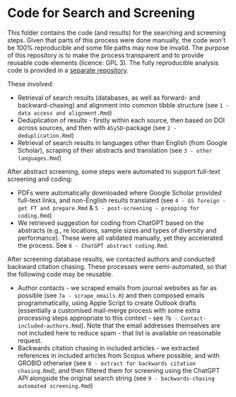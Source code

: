 # Code for Search and Screening

This folder contains the code (and results) for the searching and screening steps. Given that parts of this process were done manually, the code won't be 100% reproducible and some file paths may now be invalid. The purpose of this repository is to make the process transparent and to provide reusable code elements (licence: GPL 3). The fully reproducible analysis code is provided in a [separate repository](https://github.com/LukasWallrich/diversity_meta_analysis).

These involved:

- Retrieval of search results (databases, as well as forward- and backward-chasing) and alignment into common tibble structure (see `1 - data access and alignment.Rmd`)
- Deduplication of results - firstly within each source, then based on DOI across sources, and then with `ASySD`-package (see `2 - deduplication.Rmd`)
- Retrieval of search results in languages other than English (from Google Scholar), scraping of their abstracts and translation (see `3 - other languages.Rmd`)

After abstract screening, some steps were automated to support full-text screening and coding:

- PDFs were automatically downloaded where Google Scholar provided full-text links, and non-English results translated (see `4 - GS foreign - get FT and prepare.Rmd` & `5 - post-screening - prepping for coding.Rmd`)
- We retrieved suggestion for coding from ChatGPT based on the abstracts (e.g., re locations, sample sizes and types of diversity and performance). These were all validated manually, yet they accelerated the process. See `6 - ChatGPT abstract coding.Rmd`.

After screening database results, we contacted authors and conducted backward citation chasing. These processes were semi-automated, so that the following code may be reusable.

- Author contacts - we scraped emails from journal websites as far as possible (see `7a - scrape_emails.R`) and then composed emails programmatically, using Apple Script to create Outlook drafts (essentially a customised mail-merge process with some extra processing steps appropriate to this context - see `7b - Contact-included-authors.Rmd`). Note that the email addresses themselves are not included here to reduce spam - that list is available on reasonable request.
- Backwards citation chasing in included articles - we extracted references in included articles from Scopus where possible, and with GROBID otherwise (see `8 - extract for backwards citation chasing.Rmd`), and then filtered them for screening using the ChatGPT API alongside the original search string (see `9 - backwards-chasing automated screening.Rmd`)